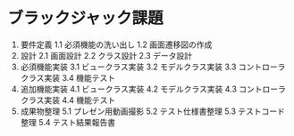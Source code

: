 # ブラックジャック課題
1. 要件定義
    1.1 必須機能の洗い出し
    1.2 画面遷移図の作成
2. 設計
    2.1 画面設計
    2.2 クラス設計
    2.3 データ設計
3. 必須機能実装
    3.1 ビュークラス実装
    3.2 モデルクラス実装
    3.3 コントローラクラス実装
    3.4 機能テスト
4. 追加機能実装
    4.1 ビュークラス実装
    4.2 モデルクラス実装
    4.3 コントローラクラス実装
    4.4 機能テスト
5. 成果物整理
    5.1 プレゼン用動画撮影
    5.2 テスト仕様書整理
    5.3 テストコード整理
    5.4 テスト結果報告書